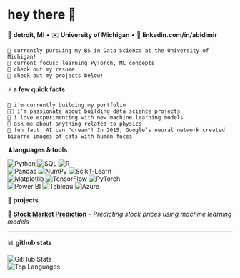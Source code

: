 # hey there 👋 #

📍 **detroit, MI** • ✉️ **University of Michigan** • 🔗 **linkedin.com/in/abidimir**

    🌱 currently pursuing my BS in Data Science at the University of Michigan!
    🧐 current focus: learning PyTorch, ML concepts
    📙 check out my resume
    💬 check out my projects below!

⚡️ **a few quick facts**

    🔭 i’m currently building my portfolio
    👨‍💻 i’m passionate about building data science projects
    📝 i love experimenting with new machine learning models
    🔭 ask me about anything related to physics
    🎉 fun fact: AI can "dream"! In 2015, Google’s neural network created bizarre images of cats with human faces

♟**languages & tools**

![Python](https://img.shields.io/badge/Python-3776AB?style=flat&logo=python&logoColor=white)  ![SQL](https://img.shields.io/badge/SQL-CC2927?style=flat&logo=postgresql&logoColor=white)  ![R](https://img.shields.io/badge/R-276DC3?style=flat&logo=r&logoColor=white)  
![Pandas](https://img.shields.io/badge/Pandas-150458?style=flat&logo=pandas&logoColor=white)  ![NumPy](https://img.shields.io/badge/Numpy-013243?style=flat&logo=numpy&logoColor=white)  ![Scikit-Learn](https://img.shields.io/badge/Scikit--Learn-F7931E?style=flat&logo=scikit-learn&logoColor=white)  
![Matplotlib](https://img.shields.io/badge/Matplotlib-11557C?style=flat&logo=python&logoColor=white)  ![TensorFlow](https://img.shields.io/badge/TensorFlow-FF6F00?style=flat&logo=tensorflow&logoColor=white)  ![PyTorch](https://img.shields.io/badge/PyTorch-EE4C2C?style=flat&logo=pytorch&logoColor=white)  
![Power BI](https://img.shields.io/badge/Power%20BI-F2C811?style=flat&logo=powerbi&logoColor=black)  ![Tableau](https://img.shields.io/badge/Tableau-E97627?style=flat&logo=tableau&logoColor=white)  ![Azure](https://img.shields.io/badge/Azure-0078D4?style=flat&logo=microsoft-azure&logoColor=white)  

📌 **projects**  

🔹 **[Stock Market Prediction](https://github.com/yourusername/project1)** – *Predicting stock prices using machine learning models*  

---

📊 **github stats**

![GitHub Stats](https://github-readme-stats.vercel.app/api?username=your-github-username&show_icons=true&hide=prs,issues&theme=gruvbox)  
![Top Languages](https://github-readme-stats.vercel.app/api/top-langs/?username=your-github-username&layout=compact&theme=gruvbox)

